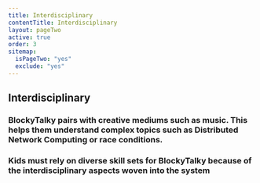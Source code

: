 ```yaml
---
title: Interdisciplinary
contentTitle: Interdisciplinary
layout: pageTwo
active: true
order: 3
sitemap:
  isPageTwo: "yes"
  exclude: "yes"
---
```

<section class="interSection" id="inter" >
<h2 class="text-center greyText"> Interdisciplinary </h2>
<div class="topBuffer"></div>
<div class="container">
<div class="row">
  <div class="col-md-5 ">
    <h3 class="text-justify">BlockyTalky pairs with creative mediums such as music. This helps them understand complex topics such as Distributed Network Computing or race conditions. </h3>
  </div> <!-- col -->
  <div class="col-md-5 col-md-offset-2">
    <h3 class="text-justify">Kids must rely on diverse skill sets for BlockyTalky because of the interdisciplinary aspects woven into the system</h3>
  </div> <!-- col -->
</div> <!--row-->
<div class="row">
  <div class="text-center">
    <a href="#lessonAndCurriculum"><i class="fa fa-chevron-circle-down fa-5x whiteText" aria-hidden="true"></i></a>
  </div> <!-- col -->
</div> <!-- row -->
</div>
</section>
